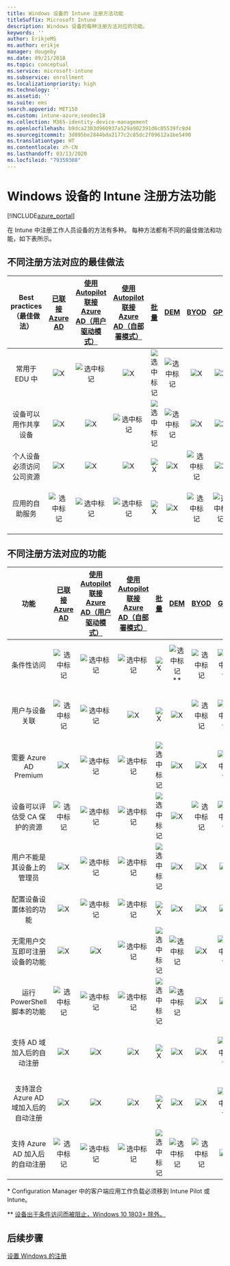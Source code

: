 ```yaml
---
title: Windows 设备的 Intune 注册方法功能
titleSuffix: Microsoft Intune
description: Windows 设备的每种注册方法对应的功能。
keywords: ''
author: ErikjeMS
ms.author: erikje
manager: dougeby
ms.date: 09/21/2018
ms.topic: conceptual
ms.service: microsoft-intune
ms.subservice: enrollment
ms.localizationpriority: high
ms.technology: ''
ms.assetid: ''
ms.suite: ems
search.appverid: MET150
ms.custom: intune-azure;seodec18
ms.collection: M365-identity-device-management
ms.openlocfilehash: b9dca2303d960937a529a902391d6c05539fc9d4
ms.sourcegitcommit: 3d895be2844bda2177c2c85dc2f09612a1be5490
ms.translationtype: HT
ms.contentlocale: zh-CN
ms.lasthandoff: 03/13/2020
ms.locfileid: "79359308"
---
```

# <a name="intune-enrollment-method-capabilities-for-windows-devices"></a>Windows 设备的 Intune 注册方法功能
[!INCLUDE[azure_portal](../includes/azure_portal.md)]

在 Intune 中注册工作人员设备的方法有多种。 每种方法都有不同的最佳做法和功能，如下表所示。

## <a name="best-practices-by-enrollment-method"></a>不同注册方法对应的最佳做法
| **Best practices**（最佳做法） | **[已联接 Azure AD](windows-enroll.md#enable-windows-10-automatic-enrollment)**|**[使用 Autopilot 联接 Azure AD（用户驱动模式）](enrollment-autopilot.md)** |**[使用 Autopilot 联接 Azure AD（自部署模式）](enrollment-autopilot.md)** |**[批量](windows-bulk-enroll.md)**|**[DEM](device-enrollment-manager-enroll.md)** | **[BYOD](device-enrollment.md#bring-your-own-device)** | **[GPO](https://docs.microsoft.com/windows/client-management/mdm/enroll-a-windows-10-device-automatically-using-group-policy)** | **[共同管理](https://docs.microsoft.com/configmgr/core/clients/manage/co-management-overview)** |
|:---:|:---:|:---:|:---:|:---:|:---:|:---:|:---:|:---:|
|常用于 EDU 中|![X](./media/enrollment-method-capab/xmark.png)|![选中标记](./media/enrollment-method-capab/checkmark.png)|![X](./media/enrollment-method-capab/xmark.png)|![选中标记](./media/enrollment-method-capab/checkmark.png)|![选中标记](./media/enrollment-method-capab/checkmark.png)|![X](./media/enrollment-method-capab/xmark.png)|![X](./media/enrollment-method-capab/xmark.png)|![X](./media/enrollment-method-capab/xmark.png)|
|设备可以用作共享设备|![X](./media/enrollment-method-capab/xmark.png)|![X](./media/enrollment-method-capab/xmark.png)|![选中标记](./media/enrollment-method-capab/checkmark.png)|![选中标记](./media/enrollment-method-capab/checkmark.png)|![选中标记](./media/enrollment-method-capab/checkmark.png)|![X](./media/enrollment-method-capab/xmark.png)|![X](./media/enrollment-method-capab/xmark.png)|![X](./media/enrollment-method-capab/xmark.png)|
|个人设备必须访问公司资源|![X](./media/enrollment-method-capab/xmark.png)|![X](./media/enrollment-method-capab/xmark.png)|![X](./media/enrollment-method-capab/xmark.png)|![X](./media/enrollment-method-capab/xmark.png)|![X](./media/enrollment-method-capab/xmark.png)|![选中标记](./media/enrollment-method-capab/checkmark.png)|![X](./media/enrollment-method-capab/xmark.png)|![X](./media/enrollment-method-capab/xmark.png)|
|应用的自助服务|![选中标记](./media/enrollment-method-capab/checkmark.png)|![选中标记](./media/enrollment-method-capab/checkmark.png)|![选中标记](./media/enrollment-method-capab/checkmark.png)|![X](./media/enrollment-method-capab/xmark.png)|![X](./media/enrollment-method-capab/xmark.png)|![选中标记](./media/enrollment-method-capab/checkmark.png)|![选中标记](./media/enrollment-method-capab/checkmark.png)|![选中标记](./media/enrollment-method-capab/checkmark.png)|

## <a name="capabilities-by-enrollment-method"></a>不同注册方法对应的功能

| **功能** | **[已联接 Azure AD](windows-enroll.md#enable-windows-10-automatic-enrollment)**|**[使用 Autopilot 联接 Azure AD（用户驱动模式）](enrollment-autopilot.md)** |**[使用 Autopilot 联接 Azure AD（自部署模式）](enrollment-autopilot.md)** |**[批量](windows-bulk-enroll.md)**|**[DEM](device-enrollment-manager-enroll.md)** | **[BYOD](device-enrollment.md#bring-your-own-device)** | **[GPO](https://docs.microsoft.com/windows/client-management/mdm/enroll-a-windows-10-device-automatically-using-group-policy)** | **[共同管理](https://docs.microsoft.com/configmgr/core/clients/manage/co-management-overview)** |
|:---:|:---:|:---:|:---:|:---:|:---:|:---:|:---:|:---:|
|条件性访问                                      |![选中标记](./media/enrollment-method-capab/checkmark.png)|![选中标记](./media/enrollment-method-capab/checkmark.png)|![选中标记](./media/enrollment-method-capab/checkmark.png)|![X](./media/enrollment-method-capab/xmark.png)|![选中标记](./media/enrollment-method-capab/checkmark.png)\*\*|![选中标记](./media/enrollment-method-capab/checkmark.png)|![选中标记](./media/enrollment-method-capab/checkmark.png)|![选中标记](./media/enrollment-method-capab/checkmark.png)|
|用户与设备关联                    |![选中标记](./media/enrollment-method-capab/checkmark.png)|![选中标记](./media/enrollment-method-capab/checkmark.png)|![X](./media/enrollment-method-capab/xmark.png)|![X](./media/enrollment-method-capab/xmark.png)|![X](./media/enrollment-method-capab/xmark.png)|![选中标记](./media/enrollment-method-capab/checkmark.png)|![选中标记](./media/enrollment-method-capab/checkmark.png)|![选中标记](./media/enrollment-method-capab/checkmark.png)|
|需要 Azure AD Premium                               |![X](./media/enrollment-method-capab/xmark.png)|![选中标记](./media/enrollment-method-capab/checkmark.png)|![选中标记](./media/enrollment-method-capab/checkmark.png)|![选中标记](./media/enrollment-method-capab/checkmark.png)|![X](./media/enrollment-method-capab/xmark.png)|![X](./media/enrollment-method-capab/xmark.png)|![选中标记](./media/enrollment-method-capab/checkmark.png)|![选中标记](./media/enrollment-method-capab/checkmark.png)|
|设备可以评估受 CA 保护的资源             |![选中标记](./media/enrollment-method-capab/checkmark.png)|![选中标记](./media/enrollment-method-capab/checkmark.png)|![选中标记](./media/enrollment-method-capab/checkmark.png)|![选中标记](./media/enrollment-method-capab/checkmark.png)|![X](./media/enrollment-method-capab/xmark.png)|![选中标记](./media/enrollment-method-capab/checkmark.png)|![选中标记](./media/enrollment-method-capab/checkmark.png)|![选中标记](./media/enrollment-method-capab/checkmark.png)|
|用户不能是其设备上的管理员               |![X](./media/enrollment-method-capab/xmark.png)|![选中标记](./media/enrollment-method-capab/checkmark.png)|![选中标记](./media/enrollment-method-capab/checkmark.png)|![选中标记](./media/enrollment-method-capab/checkmark.png)|![X](./media/enrollment-method-capab/xmark.png)|![X](./media/enrollment-method-capab/xmark.png)|![X](./media/enrollment-method-capab/xmark.png)|![X](./media/enrollment-method-capab/xmark.png)|
|配置设备设置体验的功能        |![X](./media/enrollment-method-capab/xmark.png)|![选中标记](./media/enrollment-method-capab/checkmark.png)|![选中标记](./media/enrollment-method-capab/checkmark.png)|![X](./media/enrollment-method-capab/xmark.png)|![X](./media/enrollment-method-capab/xmark.png)|![X](./media/enrollment-method-capab/xmark.png)|![X](./media/enrollment-method-capab/xmark.png)|![X](./media/enrollment-method-capab/xmark.png)|
|无需用户交互即可注册设备的功能      |![X](./media/enrollment-method-capab/xmark.png)|![X](./media/enrollment-method-capab/xmark.png)|![选中标记](./media/enrollment-method-capab/checkmark.png)|![选中标记](./media/enrollment-method-capab/checkmark.png)|![选中标记](./media/enrollment-method-capab/checkmark.png)|![X](./media/enrollment-method-capab/xmark.png)|![选中标记](./media/enrollment-method-capab/checkmark.png)|![选中标记](./media/enrollment-method-capab/checkmark.png)|
|运行 PowerShell 脚本的功能                       |![选中标记](./media/enrollment-method-capab/checkmark.png)|![选中标记](./media/enrollment-method-capab/checkmark.png)|![选中标记](./media/enrollment-method-capab/checkmark.png)|![选中标记](./media/enrollment-method-capab/checkmark.png)|![选中标记](./media/enrollment-method-capab/checkmark.png)|![X](./media/enrollment-method-capab/xmark.png)|![X](./media/enrollment-method-capab/xmark.png)|![X](./media/enrollment-method-capab/checkmark.png)\*| 
|支持 AD 域加入后的自动注册      |![X](./media/enrollment-method-capab/xmark.png)|![X](./media/enrollment-method-capab/xmark.png)|![X](./media/enrollment-method-capab/xmark.png)|![X](./media/enrollment-method-capab/xmark.png)|![X](./media/enrollment-method-capab/xmark.png)|![X](./media/enrollment-method-capab/xmark.png)|![选中标记](./media/enrollment-method-capab/checkmark.png)|![选中标记](./media/enrollment-method-capab/checkmark.png)|
|支持混合 Azure AD 域加入后的自动注册|![X](./media/enrollment-method-capab/xmark.png)|![X](./media/enrollment-method-capab/xmark.png)|![X](./media/enrollment-method-capab/xmark.png)|![X](./media/enrollment-method-capab/xmark.png)|![X](./media/enrollment-method-capab/xmark.png)|![X](./media/enrollment-method-capab/xmark.png)|![选中标记](./media/enrollment-method-capab/checkmark.png)|![选中标记](./media/enrollment-method-capab/checkmark.png)|
|支持 Azure AD 加入后的自动注册       |![选中标记](./media/enrollment-method-capab/checkmark.png)|![选中标记](./media/enrollment-method-capab/checkmark.png)|![选中标记](./media/enrollment-method-capab/checkmark.png)|![选中标记](./media/enrollment-method-capab/checkmark.png)|![选中标记](./media/enrollment-method-capab/checkmark.png)|![选中标记](./media/enrollment-method-capab/checkmark.png)|![X](./media/enrollment-method-capab/xmark.png)|![X](./media/enrollment-method-capab/xmark.png)|

\* Configuration Manager 中的客户端应用工作负载必须移到 Intune Pilot 或 Intune。

\** [设备出于条件访问而被阻止，Windows 10 1803+ 除外。](device-enrollment-manager-enroll.md)

## <a name="next-steps"></a>后续步骤

[设置 Windows 的注册](windows-enroll.md)

